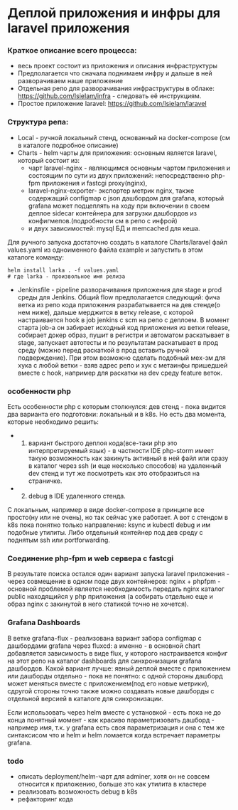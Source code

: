 # Деплой приложения и инфры для laravel приложения

### Краткое описание всего процесса:
 - весь проект состоит из приложения и описания инфраструктуры
 - Предполагается что сначала поднимаем инфру и дальше в ней разворачиваем наше приложение
 - Отдельная репо для разворачивания инфраструктуры в облаке: https://github.com/IsieIam/infra - следовать её инструкциям.
 - Простое приложение laravel: https://github.com/IsieIam/laravel

### Структура репа:
- Local - ручной локальный стенд, основанный на docker-compose (см в каталоге подробное описание)
- Charts - helm чарты для приложения: основным является laravel, который состоит из:
  - чарт laravel-nginx - являющимся основным чартом приложения и состоящим по сути из двух приложений: непосредственно php-fpm приложения и fastcgi proxy(nginx), 
  - laravel-nginx-exporter- экспортер метрик nginx, также содержащий configmap с json дашбордом для grafana, который grafana может подцеплять на ходу при включении в своем деплое sidecar контейнера для загрузки дашбордов из конфигмепов.(подробности см в репо с инфрой)
  - и двух зависимостей: mysql БД и memcached для кеша.

Для ручного запуска достаточно создать в каталоге Charts/laravel файл values.yaml из одноименного файла example и запустить в этом каталоге команду:

```
helm install larka . -f values.yaml
# где larka - произвольное имя релиза
```

- Jenkinsfile - pipeline разворачивания приложения для stage и prod среды для Jenkins.
Общий flow предполагается следующий: фича ветка из репо кода приложения разрабатывается на дев стенде(о нем ниже), дальше мерджится в ветку release, c которой настраивается hook в job jenkins с scm на репо с деплоем. 
В момент старта job-а он забирает исходный код приложения из ветки release, собирает докер образ, пушит в регистри и автоматом раскатывает в stage, запускает автотесты и по результатам раскатывает в прод среду (можно перед раскаткой в прод вставить ручной подверждение).
При этом возможно сделать подобный мех-зм для хука с любой ветки - взяв адрес репо и хук с метаинфы пришедшей вместе с hook, например для раскатки на dev среду feature веток.

### особенности php
Есть особенности php с которым столкнулся: дев стенд - пока видится два варианта его подготовки: локальный и в k8s.
Но есть два момента, которые необходимо решить: 
- 1. вариант быстрого деплоя кода(все-таки php это интерпретируемый язык) - в частности IDE php-storm имеет такую возможность как закинуть активный в ней файл или сразу в каталог через ssh (и еще несколько способов) на удаленный dev стенд и тут же посмотреть как это отобразиться на страничке.
- 2. debug в IDE удаленного стенда.

С локальным, например в виде docker-compose в принципе все просто(ну или не очень), но так сейчас уже работает. А вот с стендом в k8s пока понятно только направление: ksync и kubectl debug и им подобные утилиты. Либо отдельный контейнер под дев среду с поднятым ssh или portforwarding.

### Соединение php-fpm и web сервера с fastcgi
В результате поиска остался один вариант запуска laravel приложения - через совмещение в одном поде двух контейнеров: nginx + phpfpm - основной проблемой является необходимость передать nginx каталог public находящийся у php приложения (а собирать отдельно еще и образ nginx с закинутой в него статикой точно не хочется).

### Grafana Dashboards
В ветке grafana-flux - реализована вариант забора configmap с дашбордами grafana через fluxcd: а именно - в основной chart добавляется зависимость в виде flux, у которого настраивается конфиг на этот репо на каталог dashboards для синхронизации grafana дашбордов. 
Какой вариант лучше: явный деплой вместе с приложением или дашборды отдельно - пока не понятно: с одной стороны дашборд может меняться вместе с приложением(под его новые метрики), сдругой стороны точно также можно создавать новые дашборды с отдельной версией в каталоге для синхронизации.

Если использовать через helm вместе с установкой - есть пока не до конца понятный момент - как красиво параметризовать дашборд - например имя, т.к. у grafana есть своя параметризация и она с тем же синтаксисом что и helm и helm ломается когда встречает параметры grafana.

### todo
- описать deployment/helm-чарт для adminer, хотя он не совсем относится к приложению, больше это как утилита в кластере
- реализовать возможность debug в k8s
- рефакторинг кода
